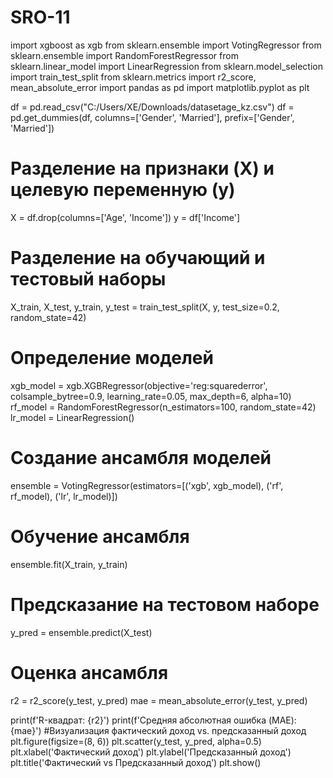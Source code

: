 # SRO-11
import xgboost as xgb
from sklearn.ensemble import VotingRegressor
from sklearn.ensemble import RandomForestRegressor
from sklearn.linear_model import LinearRegression
from sklearn.model_selection import train_test_split
from sklearn.metrics import r2_score, mean_absolute_error
import pandas as pd
import matplotlib.pyplot as plt

df = pd.read_csv("C:/Users/XE/Downloads/datasetage_kz.csv")
df = pd.get_dummies(df, columns=['Gender', 'Married'], prefix=['Gender', 'Married'])

# Разделение на признаки (X) и целевую переменную (y)
X = df.drop(columns=['Age', 'Income'])
y = df['Income']
# Разделение на обучающий и тестовый наборы
X_train, X_test, y_train, y_test = train_test_split(X, y, test_size=0.2, random_state=42)
# Определение моделей
xgb_model = xgb.XGBRegressor(objective='reg:squarederror', colsample_bytree=0.9, learning_rate=0.05, max_depth=6, alpha=10)
rf_model = RandomForestRegressor(n_estimators=100, random_state=42)
lr_model = LinearRegression()
# Создание ансамбля моделей
ensemble = VotingRegressor(estimators=[('xgb', xgb_model), ('rf', rf_model), ('lr', lr_model)])
# Обучение ансамбля
ensemble.fit(X_train, y_train)
# Предсказание на тестовом наборе
y_pred = ensemble.predict(X_test)
# Оценка ансамбля
r2 = r2_score(y_test, y_pred)
mae = mean_absolute_error(y_test, y_pred)

print(f'R-квадрат: {r2}')
print(f'Средняя абсолютная ошибка (MAE): {mae}')
#Визуализация фактический доход vs. предсказанный доход
plt.figure(figsize=(8, 6))
plt.scatter(y_test, y_pred, alpha=0.5)
plt.xlabel('Фактический доход')
plt.ylabel('Предсказанный доход')
plt.title('Фактический vs Предсказанный доход')
plt.show()
